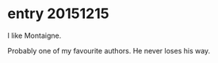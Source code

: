 
# entry 20151215

I like Montaigne.

Probably one of my favourite authors. He never loses his way.

